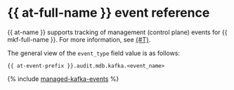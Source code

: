 # {{ at-full-name }} event reference

{{ at-name }} supports tracking of management (control plane) events for {{ mkf-full-name }}. For more information, see [{#T}](../audit-trails/concepts/format.md).

The general view of the `event_type` field value is as follows:

```text
{{ at-event-prefix }}.audit.mdb.kafka.<event_name>
```

{% include [managed-kafka-events](../_includes/audit-trails/events/managed-kafka-events.md) %}